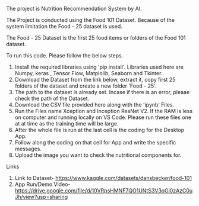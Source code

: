 The project is Nutrition Recommendation System by AI.

The Project is conducted using the Food 101 Dataset. Because of the system limitation the Food - 25 dataset is used.

The Food - 25 Dataset is the first 25 food items or folders of the Food 101 dataset.

To run this code. Please follow the below steps.

1. Install the required libraries using 'pip install'. Libraries used here are Numpy, keras , Tensor Flow, Matplolib, Seaborn and Tkinter.
2. Download the Dataset from the link below, extract it, copy first 25 folders of the dataset and create a new folder 'Food - 25'.
3. The path to the dataset is already set. Incase if there is an error, pleaae check the path of the Dataset.
4. Download the CSV file provided here along with the 'ipynb' Files.
5. Run the Files name Xception and Inception ResNet V2. If the RAM is less on computer and running locally on VS Code. Please run these files one at at time as the training time will be large.
6. After the whole file is run at the last cell is the coding for the Desktop App.
7. Follow along the coding on that cell for App and write the specific messages.
8. Upload the image you want to check the nutritional components for.

Links 
1. Link to Dataset- https://www.kaggle.com/datasets/dansbecker/food-101
2. App Run/Demo Video- https://drive.google.com/file/d/10VRpsHMNF7QO1UNtS3V3oGi0zAzC0uJh/view?usp=sharing
